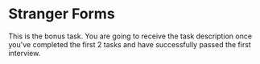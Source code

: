 # Stranger Forms

This is the bonus task. You are going to receive the task description once you've completed the first 2 tasks and have successfully passed the first interview.
